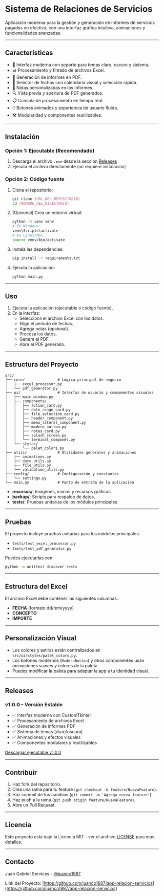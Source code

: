 # Sistema de Relaciones de Servicios

Aplicación moderna para la gestión y generación de informes de servicios pagados en efectivo, con una interfaz gráfica intuitiva, animaciones y funcionalidades avanzadas.

---

## Características

- 🎨 Interfaz moderna con soporte para temas claro, oscuro y sistema.
- 📊 Procesamiento y filtrado de archivos Excel.
- 📄 Generación de informes en PDF.
- 📅 Selector de fechas con calendario visual y selección rápida.
- 📝 Notas personalizadas en los informes.
- 🔍 Vista previa y apertura de PDF generados.
- 📋 Consola de procesamiento en tiempo real.
- 🖱️ Botones animados y experiencia de usuario fluida.
- 🛠️ Modularidad y componentes reutilizables.

---

## Instalación

### Opción 1: Ejecutable (Recomendado)
1. Descarga el archivo `.exe` desde la sección [Releases](https://github.com/tu-usuario/app-relacion-servicios/releases)
2. Ejecuta el archivo directamente (no requiere instalación)

### Opción 2: Código fuente
1. Clona el repositorio:
   ```bash
   git clone [URL_DEL_REPOSITORIO]
   cd [NOMBRE_DEL_DIRECTORIO]
   ```

2. (Opcional) Crea un entorno virtual:
   ```bash
   python -m venv venv
   # En Windows:
   venv\Scripts\activate
   # En Linux/Mac:
   source venv/bin/activate
   ```

3. Instala las dependencias:
   ```bash
   pip install -r requirements.txt
   ```

4. Ejecuta la aplicación:
   ```bash
   python main.py
   ```

---

## Uso

1. Ejecuta la aplicación (ejecutable o código fuente).
2. En la interfaz:
   - Selecciona el archivo Excel con los datos.
   - Elige el período de fechas.
   - Agrega notas (opcional).
   - Procesa los datos.
   - Genera el PDF.
   - Abre el PDF generado.

---

## Estructura del Proyecto

```
src/
├── core/               # Lógica principal de negocio
│   ├── excel_processor.py
│   └── pdf_generator.py
├── ui/                 # Interfaz de usuario y componentes visuales
│   ├── main_window.py
│   ├── components/
│   │   ├── action_card.py
│   │   ├── date_range_card.py
│   │   ├── file_selection_card.py
│   │   ├── header_component.py
│   │   ├── menu_lateral_component.py
│   │   ├── modern_button.py
│   │   ├── notes_card.py
│   │   ├── splash_screen.py
│   │   └── terminal_componet.py
│   └── styles/
│       └── palet_colors.py
├── utils/              # Utilidades generales y animaciones
│   ├── animations.py
│   ├── date_utils.py
│   ├── file_utils.py
│   └── validation_utils.py
├── config/             # Configuración y constantes
│   └── settings.py
└── main.py             # Punto de entrada de la aplicación
```

- **recursos/**: Imágenes, íconos y recursos gráficos.
- **backup/**: Scripts para respaldo de datos.
- **tests/**: Pruebas unitarias de los módulos principales.

---

## Pruebas

El proyecto incluye pruebas unitarias para los módulos principales:
- `tests/test_excel_processor.py`
- `tests/test_pdf_generator.py`

Puedes ejecutarlas con:
```bash
python -m unittest discover tests
```

---

## Estructura del Excel

El archivo Excel debe contener las siguientes columnas:
- **FECHA** (formato dd/mm/yyyy)
- **CONCEPTO**
- **IMPORTE**

---

## Personalización Visual

- Los colores y estilos están centralizados en `src/ui/styles/palet_colors.py`.
- Los botones modernos (`ModernButton`) y otros componentes usan animaciones suaves y colores de la paleta.
- Puedes modificar la paleta para adaptar la app a tu identidad visual.

---

## Releases

### v1.0.0 - Versión Estable
- ✅ Interfaz moderna con CustomTkinter
- ✅ Procesamiento de archivos Excel
- ✅ Generación de informes PDF
- ✅ Sistema de temas (claro/oscuro)
- ✅ Animaciones y efectos visuales
- ✅ Componentes modulares y reutilizables

[Descargar ejecutable v1.0.0](https://github.com/tu-usuario/app-relacion-servicios/releases/tag/v1.0.0)

---

## Contribuir

1. Haz fork del repositorio.
2. Crea una rama para tu feature (`git checkout -b feature/NuevaFeature`).
3. Haz commit de tus cambios (`git commit -m 'Agrega nueva feature'`).
4. Haz push a la rama (`git push origin feature/NuevaFeature`).
5. Abre un Pull Request.

---

## Licencia

Este proyecto está bajo la Licencia MIT - ver el archivo [LICENSE](LICENSE) para más detalles.

---

## Contacto

Juan Gabriel Services - [@juanco1987](https://github.com/juanco1987)

Link del Proyecto: [https://github.com/juanco1987/app-relacion-servicios](https://github.com/juanco1987/app-relacion-servicios) 